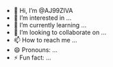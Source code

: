 - 👋 Hi, I’m @AJ99ZIVA
- 👀 I’m interested in ...
- 🌱 I’m currently learning ...
- 💞️ I’m looking to collaborate on ...
- 📫 How to reach me ...
- 😄 Pronouns: ...
- ⚡ Fun fact: ...

<!---
AJ99ZIVA/AJ99ZIVA is a ✨ special ✨ repository because its `README.md` (this file) appears on your GitHub profile.
You can click the Preview link to take a look at your changes.
--->
